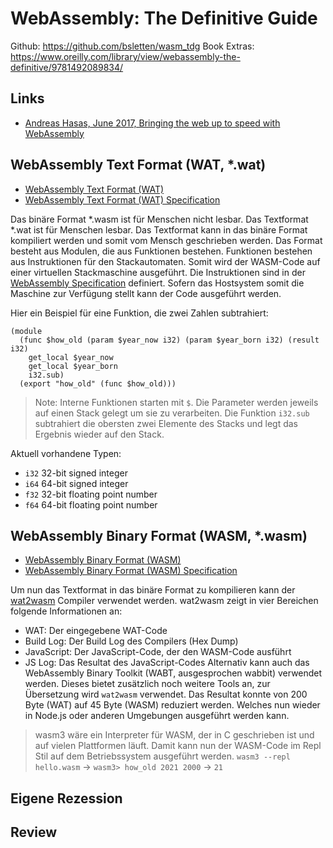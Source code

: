 # WebAssembly: The Definitive Guide

Github: https://github.com/bsletten/wasm_tdg
Book Extras: https://www.oreilly.com/library/view/webassembly-the-definitive/9781492089834/

## Links
* [Andreas Hasas, June 2017, Bringing the web up to speed with WebAssembly](https://dl.acm.org/doi/10.1145/3062341.3062363)

## WebAssembly Text Format (WAT, *.wat)
* [WebAssembly Text Format (WAT)](https://developer.mozilla.org/en-US/docs/WebAssembly/Understanding_the_text_format)
* [WebAssembly Text Format (WAT) Specification](https://webassembly.github.io/spec/core/text/index.html)

Das binäre Format *.wasm ist für Menschen nicht lesbar. Das Textformat *.wat ist für Menschen lesbar. Das Textformat kann in das binäre Format kompiliert werden und somit vom Mensch geschrieben werden. Das Format besteht aus Modulen, die aus Funktionen bestehen. Funktionen bestehen aus Instruktionen für den Stackautomaten. Somit wird der WASM-Code auf einer virtuellen Stackmaschine ausgeführt. Die Instruktionen sind in der [WebAssembly Specification](https://webassembly.github.io/spec/core/binary/instructions.html) definiert. Sofern das Hostsystem somit die Maschine zur Verfügung stellt kann der Code ausgeführt werden.

Hier ein Beispiel für eine Funktion, die zwei Zahlen subtrahiert:
```wat
(module
  (func $how_old (param $year_now i32) (param $year_born i32) (result i32)
    get_local $year_now
    get_local $year_born
    i32.sub)
  (export "how_old" (func $how_old)))
```

> Note: Interne Funktionen starten mit `$`. Die Parameter werden jeweils auf einen Stack gelegt um sie zu verarbeiten. Die Funktion `i32.sub` subtrahiert die obersten zwei Elemente des Stacks und legt das Ergebnis wieder auf den Stack.

Aktuell vorhandene Typen:
* `i32` 32-bit signed integer
* `i64` 64-bit signed integer
* `f32` 32-bit floating point number
* `f64` 64-bit floating point number

## WebAssembly Binary Format (WASM, *.wasm)
* [WebAssembly Binary Format (WASM)](https://developer.mozilla.org/en-US/docs/WebAssembly/Understanding_the_binary_format)
* [WebAssembly Binary Format (WASM) Specification](https://webassembly.github.io/spec/core/binary/index.html)

Um nun das Textformat in das binäre Format zu kompilieren kann der [wat2wasm](https://webassembly.github.io/wabt/demo/wat2wasm/) Compiler verwendet werden. wat2wasm zeigt in vier Bereichen folgende Informationen an:
* WAT: Der eingegebene WAT-Code
* Build Log: Der Build Log des Compilers (Hex Dump)
* JavaScript: Der JavaScript-Code, der den WASM-Code ausführt
* JS Log: Das Resultat des JavaScript-Codes
Alternativ kann auch das WebAssembly Binary Toolkit (WABT, ausgesprochen wabbit) verwendet werden. Dieses bietet zusätzlich noch weitere Tools an, zur Übersetzung wird `wat2wasm` verwendet.
Das Resultat konnte von 200 Byte (WAT) auf 45 Byte (WASM) reduziert werden. Welches nun wieder in Node.js oder anderen Umgebungen ausgeführt werden kann.
> wasm3 wäre ein Interpreter für WASM, der in C geschrieben ist und auf vielen Plattformen läuft. Damit kann nun der WASM-Code im Repl Stil auf dem Betriebssystem ausgeführt werden. `wasm3 --repl hello.wasm` -> `wasm3> how_old 2021 2000` -> `21`

## Eigene Rezession

## Review

